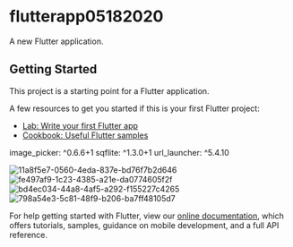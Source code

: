 # flutterapp05182020

A new Flutter application.

## Getting Started

This project is a starting point for a Flutter application.

A few resources to get you started if this is your first Flutter project:

- [Lab: Write your first Flutter app](https://flutter.dev/docs/get-started/codelab)
- [Cookbook: Useful Flutter samples](https://flutter.dev/docs/cookbook)

image_picker: ^0.6.6+1
  sqflite: ^1.3.0+1
  url_launcher: ^5.4.10



![11a8f5e7-0560-4eda-837e-bd76f7b2d646](https://user-images.githubusercontent.com/53689685/82668952-971d9500-9c4b-11ea-8139-dceb50973ae5.jpg)
![fe497af9-1c23-4385-a21e-da0774605f2f](https://user-images.githubusercontent.com/53689685/82668955-984ec200-9c4b-11ea-8930-430122b8efc6.jpg)
![bd4ec034-44a8-4af5-a292-f155227c4265](https://user-images.githubusercontent.com/53689685/82668956-98e75880-9c4b-11ea-9228-0d25f8df214f.jpg)
![798a54e3-5c81-48f9-b206-ba7ff48105d7](https://user-images.githubusercontent.com/53689685/82668957-997fef00-9c4b-11ea-9d73-30c915ae55f1.jpg)



For help getting started with Flutter, view our
[online documentation](https://flutter.dev/docs), which offers tutorials,
samples, guidance on mobile development, and a full API reference.
